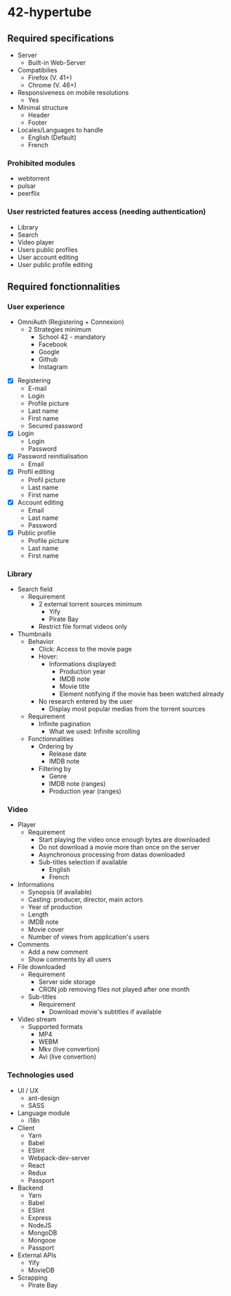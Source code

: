 # 42-hypertube

## Required specifications

- Server
  - Built-in Web-Server
- Compatibilies
  - Firefox (V. 41+)
  - Chrome (V. 46+)
- Responsiveness on mobile resolutions
  - Yes
- Minimal structure
  - Header
  - Footer
- Locales/Languages to handle
  - English (Default)
  - French

### Prohibited modules

- webtorrent
- pulsar
- peerflix

### User restricted features access (needing authentication)
  - Library
  - Search
  - Video player
  - Users public profiles 
  - User account editing
  - User public profile editing

## Required fonctionnalities

### User experience

- OmniAuth (Registering + Connexion)
  - 2 Strategies minimum
    - School 42 - mandatory
    - Facebook
    - Google
    - Github
    - Instagram
- [x] Registering
  - E-mail
  - Login
  - Profile picture
  - Last name
  - First name
  - Secured password
- [x] Login
  - Login
  - Password
- [x] Password reinitialisation
  - Email
- [x] Profil editing
  - Profil picture
  - Last name
  - First name
- [x] Account editing
  - Email
  - Last name
  - Password
- [x] Public profile
  - Profile picture
  - Last name
  - First name

### Library

- Search field
  - Requirement
    - 2 external torrent sources minimum
      - Yify
      - Pirate Bay
    - Restrict file format videos only
- Thumbnails
  - Behavior
    - Click: Access to the movie page
    - Hover:
      - Informations displayed: 
        - Production year
        - IMDB note
        - Movie title
        - Element notifying if the movie has been watched already
    - No research entered by the user
      - Display most popular medias from the torrent sources
  - Requirement
    - Infinite pagination
      - What we used: Infinite scrolling
  - Fonctionnalities
    - Ordering by
      - Release date
      - IMDB note 
    - Filtering by
      - Genre
      - IMDB note (ranges)
      - Production year (ranges)

### Video

- Player
  - Requirement
    - Start playing the video once enough bytes are downloaded
    - Do not download a movie more than once on the server
    - Asynchronous processing from datas downloaded
    - Sub-titles selection if available
      - English
      - French
- Informations
  - Synopsis (if available)
  - Casting: producer, director, main actors
  - Year of production
  - Length
  - IMDB note
  - Movie cover
  - Number of views from application's users
- Comments
  - Add a new comment
  - Show comments by all users
- File downloaded
  - Requirement
    - Server side storage
    - CRON job removing files not played after one month
  - Sub-titles
    - Requirement
      - Download movie's subtitles if available
- Video stream
  - Supported formats
    - MP4
    - WEBM
    - Mkv (live convertion)
    - Avi (live convertion)

### Technologies used

- UI / UX
  - ant-design
  - SASS
- Language module
  - i18n
- Client
  - Yarn
  - Babel
  - ESlint
  - Webpack-dev-server
  - React
  - Redux
  - Passport
- Backend
  - Yarn
  - Babel
  - ESlint
  - Express
  - NodeJS
  - MongoDB
  - Mongooe
  - Passport
- External APIs
  - Yify
  - MovieDB
- Scrapping
  - Pirate Bay